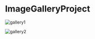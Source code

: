 # ImageGalleryProject



![gallery1](https://user-images.githubusercontent.com/103144221/174460538-a457d190-7102-491e-bddd-c9dfa1cfd965.png)



![gallery2](https://user-images.githubusercontent.com/103144221/174460543-ab2b556b-ba6b-4d7d-bd10-5a6c33ba9286.png)
